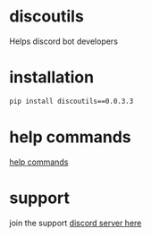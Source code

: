 # discoutils
Helps discord bot developers
# installation
```bash
pip install discoutils==0.0.3.3
```
# help commands
[help commands](https://docs-pypackage.github.io/discoutils/help_commands)

# support

join the support [discord server here](https://discord.gg/zdrSUu98BP)
